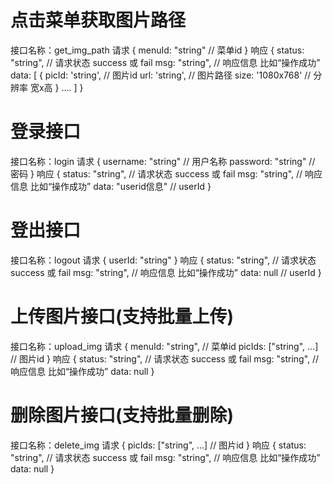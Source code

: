 # 点击菜单获取图片路径
接口名称：get_img_path
请求
{
    menuId: "string" // 菜单id 
}
响应
{
    status: "string", // 请求状态 success 或 fail
    msg: "string", //  响应信息 比如“操作成功”
    data: [
        {
            picId: 'string', // 图片id
            url: 'string', // 图片路径
            size: '1080x768' // 分辨率 宽x高
        }
        ....
    ]
}
# 登录接口
接口名称：login
请求
{
    username: "string" // 用户名称
    password: "string" // 密码 
}
响应
{
    status: "string", // 请求状态 success 或 fail
    msg: "string", //  响应信息 比如“操作成功”
    data: "userid信息" // userId 
}
# 登出接口
接口名称：logout
请求
{
    userId: "string"
}
响应
{
    status: "string", // 请求状态 success 或 fail
    msg: "string", //  响应信息 比如“操作成功”
    data: null // userId 
}
# 上传图片接口(支持批量上传)
接口名称：upload_img
请求
{
    menuId: "string", // 菜单id
    picIds: ["string", ...] // 图片id 
}
响应
{
    status: "string", // 请求状态 success 或 fail
    msg: "string", //  响应信息 比如“操作成功”
    data: null
}
# 删除图片接口(支持批量删除)
接口名称：delete_img
请求
{
    picIds: ["string", ...] // 图片id 
}
响应
{
    status: "string", // 请求状态 success 或 fail
    msg: "string", //  响应信息 比如“操作成功”
    data: null
}
